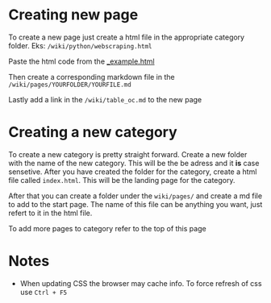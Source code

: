 # Creating new page

To create a new page just create a html file in the appropriate category folder. Eks: `/wiki/python/webscraping.html`

Paste the html code from the [_example.html]()

Then create a corresponding markdown file in the `/wiki/pages/YOURFOLDER/YOURFILE.md`

Lastly add a link in the `/wiki/table_oc.md` to the new page


# Creating a new category

To create a new category is pretty straight forward. Create a new folder with the name of the new category. This will be the be adress and it **is** case sensetive. After you have created the folder for the category, create a html file called `index.html`. This will be the landing page for the category. 

After that you can create a folder under the `wiki/pages/` and create a md file to add to the start page. The name of this file can be anything you want, just refert to it in the html file. 

To add more pages to category refer to the top of this page

# Notes

- When updating CSS the browser may cache info. To force refresh of css use `Ctrl + F5`
